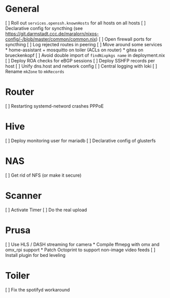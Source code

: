# General
[ ] Roll out `services.openssh.knownHosts` for all hosts on all hosts
[ ] Declarative config for syncthing (see https://git.darmstadt.ccc.de/maralorn/nixos-config/-/blob/master/common/common.nix)
[ ] Open firewall ports for syncthing
[ ] Log rejected routes in peering
[ ] Move around some services
    * home-assistant + mosquitto on toiler (ACLs on router)
    * gitea on brueckenkopf
[ ] Avoid double import of `findNixpkgs name` in deployment.nix
[ ] Deploy ROA checks for eBGP sessions
[ ] Deploy SSHFP records per host
[ ] Unify dns.host and network config
[ ] Central logging with loki
[ ] Rename `mkZone` to `mkRecords`

# Router
[ ] Restarting systemd-netword crashes PPPoE

# Hive
[ ] Deploy monitoring user for mariadb
[ ] Declarative config of glusterfs

# NAS
[ ] Get rid of NFS (or make it secure)

# Scanner
[ ] Activate Timer
[ ] Do the real upload

# Prusa
[ ] Use HLS / DASH streaming for camera
    * Compile ffmepg with omx and omx_rpi support
    * Patch Octoprint to support non-image video feeds
[ ] Install plugin for bed leveling

# Toiler
[ ] Fix the spotifyd workaround
